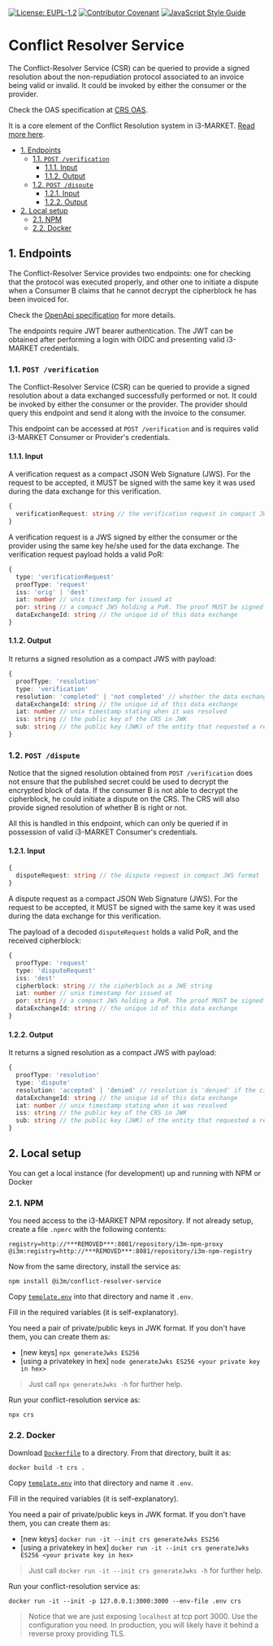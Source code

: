 [![License: EUPL-1.2](https://img.shields.io/badge/license-EUPL--1.2-green.svg)](LICENSE)
[![Contributor Covenant](https://img.shields.io/badge/Contributor%20Covenant-2.1-4baaaa.svg)](CODE_OF_CONDUCT.md)
[![JavaScript Style Guide](https://img.shields.io/badge/code_style-standard-brightgreen.svg)](https://standardjs.com)

# Conflict Resolver Service

The Conflict-Resolver Service (CSR) can be queried to provide a signed resolution about the non-repudiation protocol associated to an invoice being valid or invalid. It could be invoked by either the consumer or the provider.

Check the OAS specification at [CRS OAS](spec/openapi.yaml).

It is a core element of the Conflict Resolution system in i3-MARKET. [Read more here](https://gitlab.com/i3-market/code/wp3/t3.2/conflict-resolution/documentation#conflict-resolution-non-repudiation-protocol).

- [1. Endpoints](#1-endpoints)
  - [1.1. ```POST /verification```](#11-post-verification)
    - [1.1.1. Input](#111-input)
    - [1.1.2. Output](#112-output)
  - [1.2. ```POST /dispute```](#12-post-dispute)
    - [1.2.1. Input](#121-input)
    - [1.2.2. Output](#122-output)
- [2. Local setup](#2-local-setup)
  - [2.1. NPM](#21-npm)
  - [2.2. Docker](#22-docker)

## 1. Endpoints

The Conflict-Resolver Service provides two endpoints: one for checking that the protocol was executed properly, and other one to initiate a dispute when a Consumer B claims that he cannot decrypt the cipherblock he has been invoiced for.

Check the [OpenApi specification](./spec/openapi.yaml) for more details.

The endpoints require JWT bearer authentication. The JWT can be obtained after performing a login with OIDC and presenting valid i3-MARKET credentials.

### 1.1. ```POST /verification```

The Conflict-Resolver Service (CSR) can be queried to provide a signed resolution about a data exchanged successfully performed or not. It could be invoked by either the consumer or the provider. The provider should query this endpoint and send it along with the invoice to the consumer.

This endpoint can be accessed at `POST /verification` and is requires valid i3-MARKET Consumer or Provider's credentials.

#### 1.1.1. Input

A verification request as a compact JSON Web Signature (JWS). For the request to be accepted, it MUST be signed with the same key it was used during the data exchange for this verification.

```typescript
{
  verificationRequest: string // the verification request in compact JWS format
}
```

A verification request is a JWS signed by either the consumer or the provider using the same key he/she used for the data exchange. The verification request payload holds a valid PoR:

```typescript
{
  type: 'verificationRequest'
  proofType: 'request'
  iss: 'orig' | 'dest'
  iat: number // unix timestamp for issued at
  por: string // a compact JWS holding a PoR. The proof MUST be signed with the same key as either 'orig' or 'dest' of the payload proof.
  dataExchangeId: string // the unique id of this data exchange
}
```

#### 1.1.2. Output

It returns a signed resolution as a compact JWS with payload:

```typescript
{
  proofType: 'resolution'
  type: 'verification'
  resolution: 'completed' | 'not completed' // whether the data exchange has been verified to be complete
  dataExchangeId: string // the unique id of this data exchange
  iat: number // unix timestamp stating when it was resolved
  iss: string // the public key of the CRS in JWK
  sub: string // the public key (JWK) of the entity that requested a resolution
}
```

### 1.2. ```POST /dispute```

Notice that the signed resolution obtained from `POST /verification` does not ensure that the published secret could be used to decrypt the encrypted block of data. If the consumer B is not able to decrypt the cipherblock, he could initiate a dispute on the CRS. The CRS will also provide signed resolution of whether B is right or not.

All this is handled in this endpoint, which can only be queried if in possession of valid i3-MARKET Consumer's credentials.

#### 1.2.1. Input

```typescript
{
  disputeRequest: string // the dispute request in compact JWS format
}
```

A dispute request as a compact JSON Web Signature (JWS). For the request to be accepted, it MUST be signed with the same key it was used during the data exchange for this verification.

The payload of a decoded `disputeRequest` holds a valid PoR, and the received cipherblock:

```typescript
{
  proofType: 'request'
  type: 'disputeRequest'
  iss: 'dest'
  cipherblock: string // the cipherblock as a JWE string
  iat: number // unix timestamp for issued at
  por: string // a compact JWS holding a PoR. The proof MUST be signed with the same key as either 'orig' or 'dest' of the payload proof.
  dataExchangeId: string // the unique id of this data exchange
}
```

#### 1.2.2. Output

It returns a signed resolution as a compact JWS with payload:

```typescript
{
  proofType: 'resolution'
  type: 'dispute'
  resolution: 'accepted' | 'denied' // resolution is 'denied' if the cipherblock can be properly decrypted; otherwise is 'accepted'
  dataExchangeId: string // the unique id of this data exchange
  iat: number // unix timestamp stating when it was resolved
  iss: string // the public key of the CRS in JWK
  sub: string // the public key (JWK) of the entity that requested a resolution
}
```

## 2. Local setup

You can get a local instance (for development) up and running with NPM or Docker

### 2.1. NPM

You need access to the i3-MARKET NPM repository. If not already setup, create a file `.npmrc` with the following contents:

```text
registry=http://***REMOVED***:8081/repository/i3m-npm-proxy
@i3m:registry=http://***REMOVED***:8081/repository/i3m-npm-registry
```

Now from the same directory, install the service as:

```console
npm install @i3m/conflict-resolver-service
```

Copy [`template.env`](./template.env) into that directory and name it `.env`.

Fill in the required variables (it is self-explanatory).

You need a pair of private/public keys in JWK format. If you don't have them, you can create them as:

- [new keys] `npx generateJwks ES256`
- [using a privatekey in hex] `node generateJwks ES256 <your private key in hex>`

> Just call `npx generateJwks -h` for further help.

Run your conflict-resolution service as:

```console
npx crs
```

### 2.2. Docker

Download [`Dockerfile`](./Dockerfile) to a directory. From that directory, built it as:

```console
docker build -t crs . 
```

Copy [`template.env`](./template.env) into that directory and name it `.env`.

Fill in the required variables (it is self-explanatory).

You need a pair of private/public keys in JWK format. If you don't have them, you can create them as:

- [new keys] `docker run -it --init crs generateJwks ES256`
- [using a privatekey in hex] `docker run -it --init crs generateJwks ES256 <your private key in hex>`

> Just call `docker run -it --init crs generateJwks -h` for further help.

Run your conflict-resolution service as:

```console
docker run -it --init -p 127.0.0.1:3000:3000 --env-file .env crs
```

> Notice that we are just exposing `localhost` at tcp port 3000. Use the configuration you need. In production, you will likely have it behind a reverse proxy providing TLS.
